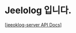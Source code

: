 # Jeelolog 입니다.

[[jeeoklog-server API Docs]](https://heechul90.github.io/docs/api/jeeok-project/jeeoklog-server-API-문서/index.html)